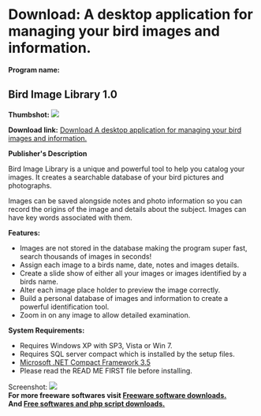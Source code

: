 # Download: A desktop application for managing your bird images and information.

**Program name:**

## Bird Image Library 1.0

  
**Thumbshot:** ![](http://www.freewarefiles.com/screenshot/birdimglbry_md.jpg)   
  
**Download link:** [Download A desktop application for managing your bird images and information.](http://freesoftwares.boysofts.com/Bird-Image-Library_program_64491.html)  
  


**Publisher's Description**  
  


Bird Image Library is a unique and powerful tool to help you catalog your images. It creates a searchable database of your bird pictures and photographs. 

Images can be saved alongside notes and photo information so you can record the origins of the image and details about the subject. Images can have key words associated with them.

**Features:**

  * Images are not stored in the database making the program super fast, search thousands of images in seconds! 
  * Assign each image to a birds name, date, notes and images details. 
  * Create a slide show of either all your images or images identified by a birds name. 
  * Alter each image place holder to preview the image correctly. 
  * Build a personal database of images and information to create a powerful identification tool. 
  * Zoom in on any image to allow detailed examination. 

**System Requirements:**

  * Requires Windows XP with SP3, Vista or Win 7. 
  * Requires SQL server compact which is installed by the setup files. 
  * [Microsoft .NET Compact Framework 3.5](http://www.freewarefiles.com/Microsoft-NET-Compact-Framework_program_21274.html)
  * Please read the READ ME FIRST file before installing. 

  
  
Screenshot: ![](http://www.freewarefiles.com/screenshot/birdimglbry.jpg)   
**For more freeware softwares visit [Freeware software downloads.](http://freesoftwares.boysofts.com/)**   
**And [Free softwares and php script downloads.](http://www.boysofts.com/)**
